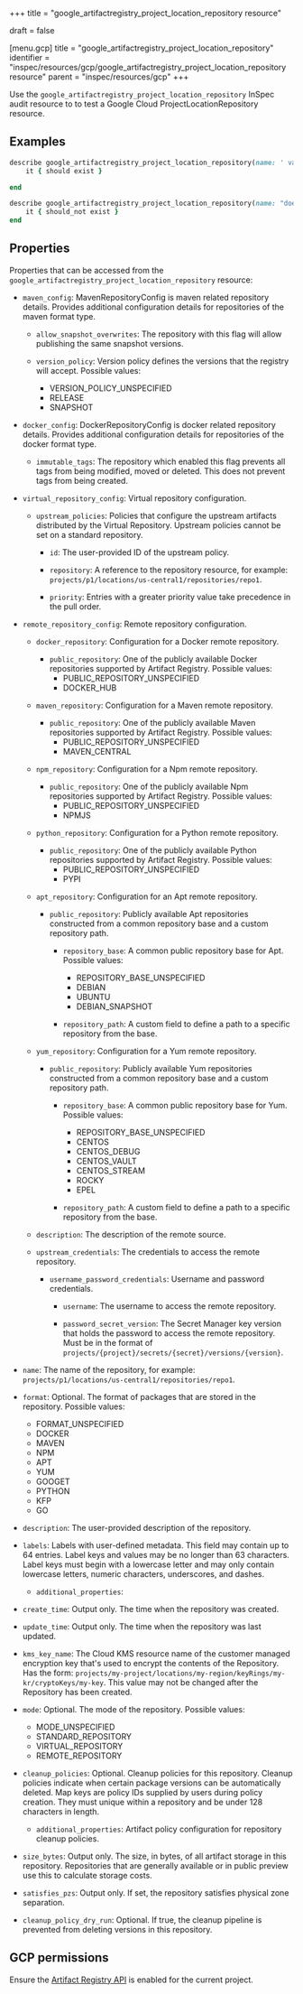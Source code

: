 +++
title = "google_artifactregistry_project_location_repository resource"

draft = false


[menu.gcp]
title = "google_artifactregistry_project_location_repository"
identifier = "inspec/resources/gcp/google_artifactregistry_project_location_repository resource"
parent = "inspec/resources/gcp"
+++

Use the `google_artifactregistry_project_location_repository` InSpec audit resource to to test a Google Cloud ProjectLocationRepository resource.

## Examples

```ruby
describe google_artifactregistry_project_location_repository(name: ' value_name') do
	it { should exist }

end

describe google_artifactregistry_project_location_repository(name: "does_not_exit") do
	it { should_not exist }
end
```

## Properties

Properties that can be accessed from the `google_artifactregistry_project_location_repository` resource:


  * `maven_config`: MavenRepositoryConfig is maven related repository details. Provides additional configuration details for repositories of the maven format type.

    * `allow_snapshot_overwrites`: The repository with this flag will allow publishing the same snapshot versions.

    * `version_policy`: Version policy defines the versions that the registry will accept.
    Possible values:
      * VERSION_POLICY_UNSPECIFIED
      * RELEASE
      * SNAPSHOT

  * `docker_config`: DockerRepositoryConfig is docker related repository details. Provides additional configuration details for repositories of the docker format type.

    * `immutable_tags`: The repository which enabled this flag prevents all tags from being modified, moved or deleted. This does not prevent tags from being created.

  * `virtual_repository_config`: Virtual repository configuration.

    * `upstream_policies`: Policies that configure the upstream artifacts distributed by the Virtual Repository. Upstream policies cannot be set on a standard repository.

      * `id`: The user-provided ID of the upstream policy.

      * `repository`: A reference to the repository resource, for example: `projects/p1/locations/us-central1/repositories/repo1`.

      * `priority`: Entries with a greater priority value take precedence in the pull order.

  * `remote_repository_config`: Remote repository configuration.

    * `docker_repository`: Configuration for a Docker remote repository.

      * `public_repository`: One of the publicly available Docker repositories supported by Artifact Registry.
      Possible values:
        * PUBLIC_REPOSITORY_UNSPECIFIED
        * DOCKER_HUB

    * `maven_repository`: Configuration for a Maven remote repository.

      * `public_repository`: One of the publicly available Maven repositories supported by Artifact Registry.
      Possible values:
        * PUBLIC_REPOSITORY_UNSPECIFIED
        * MAVEN_CENTRAL

    * `npm_repository`: Configuration for a Npm remote repository.

      * `public_repository`: One of the publicly available Npm repositories supported by Artifact Registry.
      Possible values:
        * PUBLIC_REPOSITORY_UNSPECIFIED
        * NPMJS

    * `python_repository`: Configuration for a Python remote repository.

      * `public_repository`: One of the publicly available Python repositories supported by Artifact Registry.
      Possible values:
        * PUBLIC_REPOSITORY_UNSPECIFIED
        * PYPI

    * `apt_repository`: Configuration for an Apt remote repository.

      * `public_repository`: Publicly available Apt repositories constructed from a common repository base and a custom repository path.

        * `repository_base`: A common public repository base for Apt.
        Possible values:
          * REPOSITORY_BASE_UNSPECIFIED
          * DEBIAN
          * UBUNTU
          * DEBIAN_SNAPSHOT

        * `repository_path`: A custom field to define a path to a specific repository from the base.

    * `yum_repository`: Configuration for a Yum remote repository.

      * `public_repository`: Publicly available Yum repositories constructed from a common repository base and a custom repository path.

        * `repository_base`: A common public repository base for Yum.
        Possible values:
          * REPOSITORY_BASE_UNSPECIFIED
          * CENTOS
          * CENTOS_DEBUG
          * CENTOS_VAULT
          * CENTOS_STREAM
          * ROCKY
          * EPEL

        * `repository_path`: A custom field to define a path to a specific repository from the base.

    * `description`: The description of the remote source.

    * `upstream_credentials`: The credentials to access the remote repository.

      * `username_password_credentials`: Username and password credentials.

        * `username`: The username to access the remote repository.

        * `password_secret_version`: The Secret Manager key version that holds the password to access the remote repository. Must be in the format of `projects/{project}/secrets/{secret}/versions/{version}`.

  * `name`: The name of the repository, for example: `projects/p1/locations/us-central1/repositories/repo1`.

  * `format`: Optional. The format of packages that are stored in the repository.
  Possible values:
    * FORMAT_UNSPECIFIED
    * DOCKER
    * MAVEN
    * NPM
    * APT
    * YUM
    * GOOGET
    * PYTHON
    * KFP
    * GO

  * `description`: The user-provided description of the repository.

  * `labels`: Labels with user-defined metadata. This field may contain up to 64 entries. Label keys and values may be no longer than 63 characters. Label keys must begin with a lowercase letter and may only contain lowercase letters, numeric characters, underscores, and dashes.

    * `additional_properties`: 

  * `create_time`: Output only. The time when the repository was created.

  * `update_time`: Output only. The time when the repository was last updated.

  * `kms_key_name`: The Cloud KMS resource name of the customer managed encryption key that's used to encrypt the contents of the Repository. Has the form: `projects/my-project/locations/my-region/keyRings/my-kr/cryptoKeys/my-key`. This value may not be changed after the Repository has been created.

  * `mode`: Optional. The mode of the repository.
  Possible values:
    * MODE_UNSPECIFIED
    * STANDARD_REPOSITORY
    * VIRTUAL_REPOSITORY
    * REMOTE_REPOSITORY

  * `cleanup_policies`: Optional. Cleanup policies for this repository. Cleanup policies indicate when certain package versions can be automatically deleted. Map keys are policy IDs supplied by users during policy creation. They must unique within a repository and be under 128 characters in length.

    * `additional_properties`: Artifact policy configuration for repository cleanup policies.

  * `size_bytes`: Output only. The size, in bytes, of all artifact storage in this repository. Repositories that are generally available or in public preview use this to calculate storage costs.

  * `satisfies_pzs`: Output only. If set, the repository satisfies physical zone separation.

  * `cleanup_policy_dry_run`: Optional. If true, the cleanup pipeline is prevented from deleting versions in this repository.


## GCP permissions

Ensure the [Artifact Registry API](https://console.cloud.google.com/apis/library/artifactregistry.googleapis.com/) is enabled for the current project.
